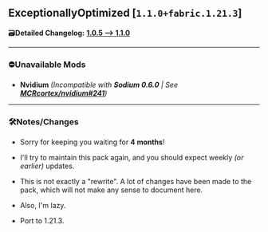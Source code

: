 ## ExceptionallyOptimized [`1.1.0+fabric.1.21.3`]

🗃️**Detailed Changelog:** [**1.0.5 --> 1.1.0**](https://github.com/UltimatChamp/ExceptionallyOptimized/compare/1.0.5...1.1.0)

<hr>

### ⛔Unavailable Mods

- **Nvidium** _(Incompatible with **Sodium 0.6.0** | See [**MCRcortex/nvidium#241**](https://github.com/MCRcortex/nvidium/issues/241))_

<hr>

### 🛠️Notes/Changes

- Sorry for keeping you waiting for **4 months**!
- I'll try to maintain this pack again, and you should expect weekly _(or earlier)_ updates.
- This is not exactly a "rewrite". A lot of changes have been made to the pack, which will not make any sense to document here.
- Also, I'm lazy.


- Port to 1.21.3.
